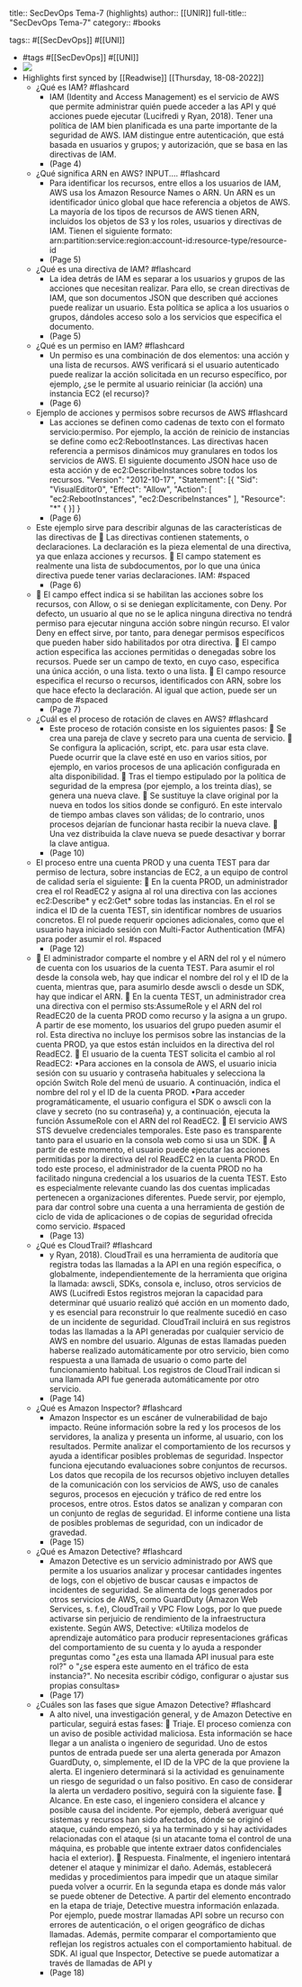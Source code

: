 title:: SecDevOps Tema-7 (highlights)
author:: [[UNIR]]
full-title:: "SecDevOps Tema-7"
category:: #books

tags:: #[[SecDevOps]] #[[UNI]]

- #tags #[[SecDevOps]] #[[UNI]]
- ![](https://readwise-assets.s3.amazonaws.com/media/uploaded_book_covers/profile_22942/63fa058f-dfb0-4855-8aa0-8ab56f3d5df5.jpg)
- Highlights first synced by [[Readwise]] [[Thursday, 18-08-2022]]
	- ¿Qué es IAM? #flashcard
		- IAM  (Identity  and  Access  Management)  es  el  servicio  de  AWS  que  permite administrar quién puede acceder a las API y qué acciones puede ejecutar (Lucifredi y Ryan, 2018). Tener una política de IAM bien planificada es una parte importante de la seguridad de AWS. IAM distingue entre autenticación, que está basada en usuarios y grupos; y autorización, que se basa en las directivas de IAM.
		- (Page 4)
	- ¿Qué significa ARN en AWS? INPUT.... #flashcard
		- Para identificar los recursos, entre ellos a los usuarios de IAM, AWS usa los Amazon Resource Names o ARN. Un ARN es un identificador único global que hace referencia a objetos de AWS. La mayoría de los tipos de recursos de AWS tienen ARN, incluidos los objetos de S3 y los roles, usuarios y directivas de IAM. Tienen el siguiente formato: arn:partition:service:region:account-id:resource-type/resource-id
		- (Page 5)
	- ¿Qué es una directiva de IAM? #flashcard
		- La idea detrás de IAM es separar a los usuarios y grupos de las acciones que necesitan realizar.  Para  ello,  se  crean  directivas  de  IAM,  que  son  documentos  JSON  que describen qué acciones puede realizar un usuario. Esta política se aplica a los usuarios o grupos, dándoles acceso solo a los servicios que especifica el documento.
		- (Page 5)
	- ¿Qué es un permiso en IAM? #flashcard
		- Un  permiso  es  una  combinación  de  dos  elementos:  una  acción  y  una  lista  de recursos. AWS verificará si el usuario autenticado puede realizar la acción solicitada en un recurso específico, por ejemplo, ¿se le permite al usuario reiniciar (la acción) una instancia EC2 (el recurso)?
		- (Page 6)
	- Ejemplo de acciones y permisos sobre recursos de AWS #flashcard
		- Las acciones se definen como  cadenas de texto con el formato  servicio:permiso. Por ejemplo, la acción de reinicio de instancias se define como ec2:RebootInstances. Las directivas hacen referencia a permisos dinámicos muy granulares en todos los servicios  de  AWS.  El  siguiente  documento  JSON  hace  uso  de  esta  acción  y  de ec2:DescribeInstances sobre todos los recursos. "Version": "2012-10-17", "Statement": [{ "Sid": "VisualEditor0", "Effect": "Allow", "Action": [ "ec2:RebootInstances", "ec2:DescribeInstances" ], "Resource": "*" { }] }
		- (Page 6)
	- Este ejemplo sirve para describir algunas de las características de las directivas de   Las directivas contienen  statements, o declaraciones. La declaración es la pieza elemental de una directiva, ya que enlaza acciones y recursos.   El  campo  statement  es  realmente una  lista  de  subdocumentos, por  lo  que  una única directiva puede tener varias declaraciones. IAM: #spaced
		- (Page 6)
	-   El campo effect indica si se habilitan las acciones sobre los recursos, con Allow, o si se deniegan explícitamente, con Deny. Por defecto, un usuario al que no se le aplica  ninguna  directiva  no  tendrá  permiso  para  ejecutar  ninguna  acción  sobre ningún recurso. El valor  Deny en  effect sirve, por tanto, para denegar permisos específicos que pueden haber sido habilitados por otra directiva.   El  campo  action  especifica  las  acciones  permitidas  o  denegadas  sobre  los recursos. Puede ser un campo de texto, en cuyo caso, especifica una única acción, o una lista. texto o una lista.   El campo resource especifica el recurso o recursos, identificados con ARN, sobre los que hace efecto la declaración. Al igual que  action, puede ser un campo de #spaced
		- (Page 7)
	- ¿Cuál es el proceso de rotación de claves en AWS? #flashcard
		- Este  proceso  de  rotación consiste en los siguientes pasos:   Se crea una pareja de clave y secreto para una cuenta de servicio.   Se configura la aplicación, script, etc. para usar esta clave. Puede ocurrir que la clave  esté  en  uso  en  varios  sitios,  por  ejemplo,  en  varios  procesos  de  una aplicación configurada en alta disponibilidad.   Tras el tiempo estipulado por la política de seguridad de la empresa (por ejemplo, a los treinta días), se genera una nueva clave.   Se sustituye la clave original por la nueva en todos los sitios donde se configuró. En  este  intervalo  de  tiempo  ambas  claves  son  válidas;  de  lo  contrario,  unos procesos dejarían de funcionar hasta recibir la nueva clave.   Una vez distribuida la clave nueva se puede desactivar y borrar la clave antigua.
		- (Page 10)
	- El proceso entre una cuenta PROD y una cuenta TEST para dar permiso de lectura, sobre instancias de EC2, a un equipo de control de calidad sería el siguiente:   En la cuenta PROD, un administrador crea el rol ReadEC2 y asigna al rol una directiva con las acciones ec2:Describe* y ec2:Get* sobre todas las instancias. En el rol se indica el ID de la cuenta TEST, sin identificar nombres de usuarios concretos. El rol puede requerir opciones adicionales, como que el usuario haya iniciado sesión con Multi-Factor Authentication (MFA) para poder asumir el rol. #spaced
		- (Page 12)
	-   El administrador comparte el nombre y el ARN del rol y el número de cuenta con los usuarios de la cuenta TEST. Para asumir el rol desde la consola web, hay que indicar el nombre del rol y el ID de la cuenta, mientras que, para asumirlo desde awscli o desde un SDK, hay que indicar el ARN.   En  la  cuenta  TEST,  un  administrador  crea  una  directiva  con  el  permiso sts:AssumeRole  y  el  ARN  del  rol  ReadEC20  de  la  cuenta  PROD  como  recurso  y  la asigna a un grupo. A partir de ese momento, los usuarios del grupo pueden asumir el rol. Esta directiva no incluye los permisos sobre las instancias de la cuenta PROD, ya que estos están incluidos en la directiva del rol ReadEC2.   El usuario de la cuenta TEST solicita el cambio al rol ReadEC2: •Para acciones en la consola de AWS, el usuario inicia sesión con su usuario y contraseña habituales y selecciona la opción Switch Role del menú de usuario. A continuación, indica el nombre del rol y el ID de la cuenta PROD. •Para acceder programáticamente, el usuario configura el SDK o awscli con la clave  y  secreto  (no  su  contraseña)  y,  a  continuación,  ejecuta  la  función AssumeRole con el ARN del rol ReadEC2.   El servicio AWS STS devuelve credenciales temporales. Este paso es transparente tanto para el usuario en la consola web como si usa un SDK.   A partir de este momento, el usuario puede ejecutar las acciones permitidas por la directiva del rol ReadEC2 en la cuenta PROD. En todo este proceso, el administrador de la cuenta  PROD no ha facilitado ninguna credencial a los usuarios de la cuenta TEST. Esto es especialmente relevante cuando las dos cuentas implicadas pertenecen a organizaciones diferentes. Puede servir, por ejemplo, para dar control sobre una cuenta a una herramienta de gestión de ciclo de vida de aplicaciones o de copias de seguridad ofrecida como servicio. #spaced
		- (Page 13)
	- ¿Qué es CloudTrail? #flashcard
		- y Ryan, 2018). CloudTrail es una herramienta de auditoría que registra todas las llamadas a la API en una región específica, o globalmente, independientemente de la herramienta que origina la llamada: awscli, SDKs, consola e, incluso, otros servicios de AWS (Lucifredi Estos registros mejoran la capacidad para determinar qué usuario realizó qué acción en  un  momento dado,  y  es  esencial  para  reconstruir  lo que realmente  sucedió en caso  de  un  incidente  de  seguridad.  CloudTrail  incluirá  en  sus  registros  todas  las llamadas a la API generadas por cualquier servicio de AWS en nombre del usuario. Algunas  de  estas  llamadas  pueden  haberse  realizado  automáticamente  por  otro servicio,  bien  como  respuesta  a  una  llamada  de  usuario  o  como  parte  del funcionamiento habitual. Los registros de CloudTrail indican si una llamada API fue generada automáticamente por otro servicio.
		- (Page 14)
	- ¿Qué es Amazon Inspector? #flashcard
		- Amazon  Inspector  es  un  escáner  de  vulnerabilidad  de  bajo  impacto.  Reúne información sobre la red y los procesos de los servidores, la analiza y presenta un informe, al usuario, con los resultados. Permite analizar el comportamiento de los recursos y ayuda a identificar posibles problemas de seguridad. Inspector funciona ejecutando evaluaciones sobre conjuntos de recursos. Los datos que recopila de los recursos objetivo incluyen detalles de la comunicación con los servicios  de  AWS,  uso  de  canales  seguros,  procesos  en  ejecución  y  tráfico  de  red entre los procesos, entre otros. Estos datos se analizan y comparan con un conjunto de  reglas  de  seguridad.  El  informe  contiene  una  lista  de  posibles  problemas  de seguridad, con un indicador de gravedad.
		- (Page 15)
	- ¿Qué es Amazon Detective? #flashcard
		- Amazon Detective es un servicio administrado por AWS que permite a los usuarios analizar y procesar cantidades ingentes de logs, con el objetivo de buscar causas e impactos  de  incidentes  de  seguridad.  Se  alimenta  de  logs  generados  por  otros servicios de AWS, como GuardDuty (Amazon Web Services, s. f.e), CloudTrail y VPC Flow  Logs,  por  lo  que  puede  activarse  sin  perjuicio  de  rendimiento  de  la infraestructura existente. Según AWS, Detective: «Utiliza modelos de aprendizaje automático para producir representaciones gráficas del comportamiento de su cuenta y lo ayuda a responder preguntas como "¿es esta una llamada API inusual para este rol?" o "¿se espera este aumento  en  el  tráfico  de  esta  instancia?".  No  necesita  escribir  código, configurar o ajustar sus propias consultas»
		- (Page 17)
	- ¿Cuáles son las fases que sigue Amazon Detective? #flashcard
		- A alto nivel, una investigación general, y de Amazon Detective en particular, seguirá estas fases:   Triaje.  El  proceso  comienza  con  un  aviso  de  posible  actividad  maliciosa.  Esta información se hace llegar a un analista o ingeniero de seguridad. Uno de estos puntos  de  entrada  puede  ser  una  alerta  generada  por  Amazon  GuardDuty,  o, simplemente, el ID de la VPC de la que proviene la alerta. El ingeniero determinará si la actividad es genuinamente un riesgo de seguridad o un falso positivo. En caso de considerar la alerta un verdadero positivo, seguirá con la siguiente fase.   Alcance.  En  este  caso,  el  ingeniero  considera  el  alcance  y  posible  causa  del incidente.  Por  ejemplo,  deberá  averiguar  qué  sistemas  y  recursos  han  sido afectados, dónde se originó el ataque, cuándo empezó, si ya ha terminado y si hay actividades  relacionadas  con  el  ataque  (si  un  atacante  toma  el  control  de  una máquina, es probable que intente extraer datos confidenciales hacia el exterior).   Respuesta. Finalmente, el ingeniero intentará detener el ataque y minimizar el daño. Además, establecerá medidas y procedimientos para impedir que un ataque similar pueda volver a ocurrir. En la segunda etapa es donde más valor se puede obtener de Detective. A partir del elemento encontrado en la etapa de triaje, Detective muestra información enlazada. Por  ejemplo,  puede  mostrar  llamadas  API  sobre  un  recurso  con  errores  de autenticación, o el origen geográfico de dichas llamadas. Además, permite comparar el  comportamiento  que  reflejan  los  registros  actuales  con  el  comportamiento habitual. de SDK. Al igual que Inspector, Detective se puede automatizar a través de llamadas de API y
		- (Page 18)